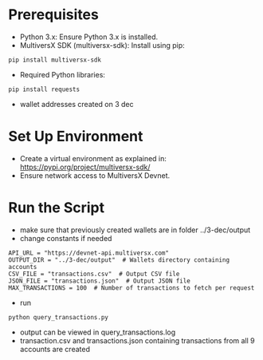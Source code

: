 # Prerequisites

- Python 3.x: Ensure Python 3.x is installed.
- MultiversX SDK (multiversx-sdk): Install using pip:
```shell
pip install multiversx-sdk
```
- Required Python libraries:
```shell
pip install requests
```
- wallet addresses created on 3 dec
# Set Up Environment
- Create a virtual environment as explained in: https://pypi.org/project/multiversx-sdk/
- Ensure network access to MultiversX Devnet.

# Run the Script
- make sure that previously created wallets are in folder ../3-dec/output
- change constants if needed
```
API_URL = "https://devnet-api.multiversx.com"
OUTPUT_DIR = "../3-dec/output"  # Wallets directory containing accounts
CSV_FILE = "transactions.csv"  # Output CSV file
JSON_FILE = "transactions.json"  # Output JSON file
MAX_TRANSACTIONS = 100  # Number of transactions to fetch per request
```
- run
```shell
python query_transactions.py
```
- output can be viewed in query_transactions.log
- transaction.csv and transactions.json containing transactions from all 9 accounts are created
